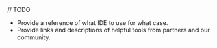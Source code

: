 [//]: # (title: IDE and tooling)

// TODO

* Provide a reference of what IDE to use for what case.
* Provide links and descriptions of helpful tools from partners and our community.
